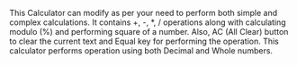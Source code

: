 This Calculator can modify as per your need to perform both simple and complex
calculations. It contains +, -, *, / operations along with calculating modulo (%) and
performing square of a number. Also, AC (All Clear) button to clear the current text
and Equal key for performing the operation. This calculator performs operation
using both Decimal and Whole numbers.
